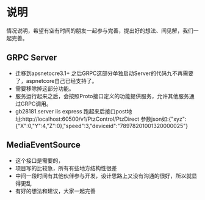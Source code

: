 ﻿# 说明

情况说明，希望有空有时间的朋友一起参与完善，提出好的想法、间见解，我们一起完善。

## GRPC Server

+ 迁移到apsnetocre3.1+ 之后GRPC这部分单独启动Server的代码九不再需要了，aspnetcore自己已经支持了。
+ 需要移除掉这部分功能。
+ 服务运行起来之后，会按照Proto接口定义的功能提供服务，允许其他服务通过GRPC调用。
+ gb28181.server  iis express 跑起来后接口post地址:http://localhost:60500/v1/PtzControl/PtzDirect  参数json如:{"xyz":{"X":0,"Y":4,"Z":0},"speed":3,"deviceid":"78978201001320000025"}

## MediaEventSource

+ 这个接口是需要的，
+ 项目写的比较急，所有有些地方结构性很差
+ 中间一段时间有其他伙伴参与开发，设计思路上又没有沟通的很好，所以就显得更乱
+ 有好的想法和建议，大家一起完善

